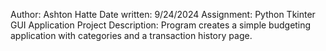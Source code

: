 Author: Ashton Hatte
Date written: 9/24/2024
Assignment: Python Tkinter GUI Application Project
Description: Program creates a simple budgeting application with categories and a transaction history page.
